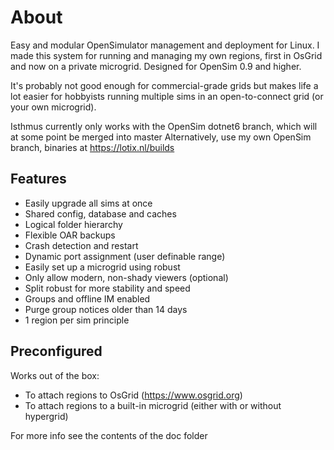 # About
Easy and modular OpenSimulator management and deployment for Linux. I made this system for running and managing my own regions, first in OsGrid and now on a private microgrid. Designed for OpenSim 0.9 and higher.

It's probably not good enough for commercial-grade grids but makes life a lot easier for hobbyists running multiple sims in an open-to-connect grid (or your own microgrid).

Isthmus currently only works with the OpenSim dotnet6 branch, which will at some point be merged into master
Alternatively, use my own OpenSim branch, binaries at https://lotix.nl/builds

## Features
  * Easily upgrade all sims at once
  * Shared config, database and caches
  * Logical folder hierarchy
  * Flexible OAR backups
  * Crash detection and restart
  * Dynamic port assignment (user definable range)
  * Easily set up a microgrid using robust
  * Only allow modern, non-shady viewers (optional)
  * Split robust for more stability and speed
  * Groups and offline IM enabled
  * Purge group notices older than 14 days
  * 1 region per sim principle

## Preconfigured
Works out of the box:

  * To attach regions to OsGrid (https://www.osgrid.org)
  * To attach regions to a built-in microgrid (either with or without hypergrid)

For more info see the contents of the doc folder
